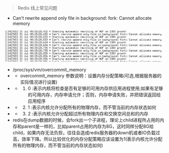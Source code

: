 > Redis  线上常见问题

- Can't rewrite append only file in background: fork: Cannot allocate memory

![avator](images/redis_error.png)

- /proc/sys/vm/overcommit_memory
- - overcommit_memory 参数说明：设置内存分配策略(可选,根据服务器的实际情况进行设置)
- - 1. 0 :表示内核将检查是否有足够的可用内存供应用进程使用;如果有足够的可用内存，内存申请允许；否则，内存申请失败，并把错误返回给应用程序
- - 2. 1 :表示内核允许分配所有的物理内存，而不管当前的内存状态如何
- - 3. 2 :表示内核允许分配超过所有物理内存和交换空间总和的内存
- redis在dump数据的时候，会fork出一个子进程，理论上child进程所占用的内存和parent是一样的，比如parent占用的内存为8G，这时同样分配8G给child，如果内存无法负担，往往会造成redis服务器的down机或者IO负载过高，效率下降。所以比较优化的内存分配策略应该设置为1(表示内核允许分配所有的物理内存，而不管当前的内存状态如何)